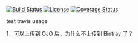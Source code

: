 [![Build Status](https://travis-ci.org/hotdust/travis-test.svg?branch=master)](https://travis-ci.org/hotdust/travis-test)
[![License](https://img.shields.io/badge/License-Apache%202.0-blue.svg)](https://opensource.org/licenses/Apache-2.0)
[![Coverage Status](https://coveralls.io/repos/github/hotdust/travis-test/badge.svg)](https://coveralls.io/github/hotdust/travis-test)


test travis usage



1，可以上传到 OJO 后，为什么不上传到 Bintray 了？
